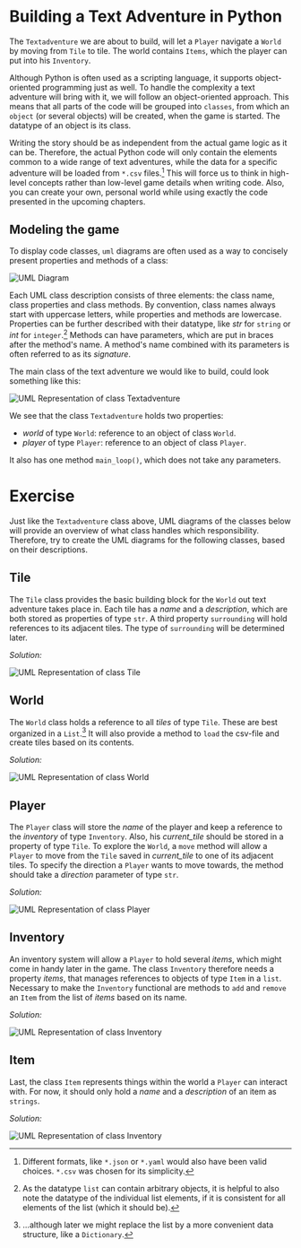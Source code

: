 # Building a Text Adventure in Python

The `Textadventure` we are about to build, will let a `Player` navigate a `World` by moving from `Tile` to tile. The world contains `Items`, which the player can put into his `Inventory`.

Although Python is often used as a scripting language, it supports object-oriented programming just as well. To handle the complexity a text adventure will bring with it, we will follow an object-oriented approach. This means that all parts of the code will be grouped into `classes`, from which an `object` (or several objects) will be created, when the game is started. The datatype of an object is its class.

Writing the story should be as independent from the actual game logic as it can be. Therefore, the actual Python code will only contain the elements common to a wide range of text adventures, while the data for a specific adventure will be loaded from `*.csv` files.[^csv] This will force us to think in high-level concepts rather than low-level game details when writing code. Also, you can create your own, personal world while using exactly the code presented in the upcoming chapters. 

## Modeling the game

To display code classes, `uml` diagrams are often used as a way to concisely present properties and methods of a class:

<!-- ```plantuml
@startuml
class ClassName {
    property_a: str
    property_b: int
    name_of_list: list[int]
    first_method(p1)
    second_method(p1, p2)
}
@enduml
``` -->
![UML Diagram](01_Intro/01_Intro.png)

Each UML class description consists of three elements: the class name, class properties and class methods. By convention, class names always start with uppercase letters, while properties and methods are lowercase. Properties can be further described with their datatype, like _str_ for `string` or _int_ for `integer`.[^typeAnnotation] Methods can have parameters, which are put in braces after the method's name. A method's name combined with its parameters is often referred to as its _signature_.

The main class of the text adventure we would like to build, could look something like this:

<!-- ```plantuml
@startuml
class Textadventure {
    world: World
    player: Player
    main_loop()
}
@enduml
``` -->
![UML Representation of class `Textadventure`](01_Intro/01_Intro-1.png)

We see that the class `Textadventure` holds two properties:

* _world_ of type `World`: reference to an object of class `World`.
* _player_ of type `Player`: reference to an object of class `Player`.

It also has one method `main_loop()`, which does not take any parameters.

# Exercise

Just like the `Textadventure` class above, UML diagrams of the classes below will provide an overview of what class handles which responsibility. Therefore, try to create the UML diagrams for the following classes, based on their descriptions.

## Tile

The `Tile` class provides the basic building block for the `World` out text adventure takes place in. Each tile has a _name_ and a _description_, which are both stored as properties of type `str`. A third property `surrounding` will hold references to its adjacent tiles. The type of `surrounding` will be determined later.

_Solution:_

<!-- ```plantuml
@startuml
class Tile {
    name: str
    description: str
    surrounding
}
@enduml
``` -->
![UML Representation of class `Tile`](01_Intro/01_Intro-2.png)

## World

The `World` class holds a reference to all _tiles_ of type `Tile`. These are best organized in a `List`.[^List] It will also provide a method to `load` the csv-file and create tiles based on its contents. 

_Solution:_

<!-- ```plantuml
@startuml
class World {
    tiles: list[Tile]
    load()
}
@enduml
``` -->
![UML Representation of class `World`](01_Intro/01_Intro-3.png)

## Player

The `Player` class will store the _name_ of the player and keep a reference to the _inventory_ of type `Inventory`. Also, his _current_tile_ should be stored in a property of type `Tile`. To explore the `World`, a `move` method will allow a `Player` to move from the `Tile` saved in _current_tile_ to one of its adjacent tiles. To specify the direction a `Player` wants to move towards, the method should take a _direction_ parameter of type `str`.

_Solution:_

<!-- ```plantuml
@startuml
class Player {
    name: str
    inventory: Inventory
    current_tile: Tile
    move(direction: str)
}
@enduml
``` -->
![UML Representation of class `Player`](01_Intro/01_Intro-4.png)

## Inventory

An inventory system will allow a `Player` to hold several _items_, which might come in handy later in the game. The class `Inventory` therefore needs a property _items_, that manages references to objects of type `Item` in a `list`. Necessary to make the `Inventory` functional are methods to `add` and `remove` an `Item` from the list of _items_ based on its name.

_Solution:_

<!-- ```plantuml
@startuml
class Inventory {
    items: list[Item]
    add(item_name: str)
    remove(item_name: str)
}
@enduml
``` -->
![UML Representation of class `Inventory`](01_Intro/01_Intro-5.png)

## Item

Last, the class `Item` represents things within the world a `Player` can interact with. For now, it should only hold a _name_ and a _description_ of an item as `strings`.

_Solution:_

<!--
```plantuml
@startuml
class Item {
    name: str
    description: str
}
@enduml
``` -->
![UML Representation of class `Inventory`](01_Intro/01_Intro-6.png)


<!-- ```plantuml
@startuml

Textadventure  "1" --- "1" World
Textadventure  "1" --- "1" Player
Player "1" *-- "1" Inventory : has
Inventory "1" *-- "n" Item : contains
World "1" *-- "n" Tile : contains

@enduml
``` -->

[^typeAnnotation]: As the datatype `list` can contain arbitrary objects, it is helpful to also note the datatype of the individual list elements, if it is consistent for all elements of the list (which it should be).
[^csv]: Different formats, like `*.json` or `*.yaml` would also have been valid choices. `*.csv` was chosen for its simplicity.
[^List]: ...although later we might replace the list by a more convenient data structure, like a `Dictionary`.
